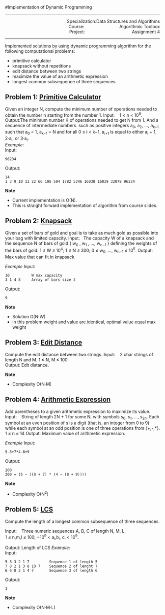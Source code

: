 #Implementation of Dynamic Programming

---
<p align="right">
Specialization:Data Structures and Algorithms</br>
Course:&nbsp;&nbsp;&nbsp;&nbsp;&nbsp;&nbsp;&nbsp;&nbsp;&nbsp;&nbsp;&nbsp;&nbsp;&nbsp;&nbsp;&nbsp;&nbsp;&nbsp;&nbsp;&nbsp;&nbsp;&nbsp;&nbsp;&nbsp;&nbsp;&nbsp;&nbsp;&nbsp;&nbsp;&nbsp;Algorithmic Toolbox</br>
Project:&nbsp;&nbsp;&nbsp;&nbsp;&nbsp;&nbsp;&nbsp;&nbsp;&nbsp;&nbsp;&nbsp;&nbsp;&nbsp;&nbsp;&nbsp;&nbsp;&nbsp;&nbsp;&nbsp;&nbsp;&nbsp;&nbsp;&nbsp;&nbsp;&nbsp;&nbsp;&nbsp;&nbsp;&nbsp;&nbsp;&nbsp;&nbsp;&nbsp;&nbsp;&nbsp;&nbsp;&nbsp;&nbsp;
Assignment&nbsp;4</br></p>

---
Implemented solutions by using dynamic programming algorithm for the following
computational problems:

- primitive calculator
- knapsack without repetitions
- edit distance between two strings
- maximize the value of an arithmetic expression
- longest common subsequence of three sequences

## Problem 1: [Primitive Calculator]
Given an integer N, compute the minimum number of operations needed to obtain
the number n starting from the number 1.
Input:&nbsp;&nbsp;&nbsp; 1 &lt; n &lt; 10<sup>6</sup>.
Output:The minimum number K of operations needed to get N from 1. And a sequence
of intermediate numbers. such as positive integers a<sub>0</sub>,
a<sub>2</sub>, ..., a<sub>k−1</sub>
such that a<sub>0</sub> = 1, a<sub>k−1</sub> = N and for all 0 &le; i &lt;
k−1,
a<sub>i+1</sub> is equal to either a<sub>i</sub> + 1, 2&sdot;a<sub>i</sub>, or
3&sdot;a<sub>i</sub>.</br>
*Example*:  
Input:

    96234

Output:
  
    14
    1 3 9 10 11 22 66 198 594 1782 5346 16038 16039 32078 96234


**Note**  </br>
- Current implementation is O(N).
- This is straight forward implementation of algorithm from course slides.

## Problem 2: [Knapsack]
Given a set of bars of gold and goal is to take as much gold as possible
 into your bag with limited capacity.
Input:&nbsp;&nbsp;&nbsp;The capacity W of a knapsack and the sequence N of
bars of gold { w<sub>0</sub> ,
 w<sub>1</sub> , ..., w<sub>n−1</sub> } defining the weights of the bars of
 gold.
  1 &le; W &le; 10<sup>4</sup>; 1 &le; N &le; 300; 0 &le; w<sub>0</sub>, ...,
  w<sub>n−1</sub> &le; 10<sup>5</sup>.
Output: Max value that can fit in knapsack.

*Example*
Input:

    10          W max capacity
    3 1 4 8     Array of bars size 3

Output:

    9

**Note**
- Solution O(N&sdot;W) </br>
- in this problem weight and value are identical, optimal value equal max weight

## Problem 3: [Edit Distance] </br>
Compute the edit distance between two strings.
Input:&nbsp;&nbsp;&nbsp; 2 char strings of length N and M. 1 &le; N, M &le;
100</br>
Output: Edit distance.

**Note**</br>
- Complexity O(N&sdot;M) </br>


## Problem 4: [Arithmetic Expression] </br>
Add parentheses to a given arithmetic expression to maximize its value.
Input:&nbsp;&nbsp;&nbsp; String of length 2N + 1 for some N, with symbols
s<sub>0</sub>, s<sub>1</sub>, ..., s<sub>2n</sub>. Each symbol at an even
position of s is a digit (that is, an integer from 0 to 9) while each symbol
at an odd position is one of three operations from {+,-,*}. 1 &le; n &le; 14
Output: Maximum value of arithmetic expression.</br>

*Example*
Input:

    5-8+7*4-8+9

Output:

    200
    200 = (5 − ((8 + 7) * (4 − (8 + 9))))

**Note**
- Complexity O(N<sup>2</sup>)</br>

## Problem 5: [LCS]</br>
Compute the length of a longest common subsequence of three sequences.</br>

Input:&nbsp;&nbsp;&nbsp; Three numeric sequences A, B, C of length N, M, L.
</br> 1 &le; n,m,l &le; 100; −10<sup>9</sup> &lt; a<sub>i</sub>,b<sub>i</sub>,
c<sub>i</sub> &lt; 10<sup>9</sup>.

Output: Length of LCS
*Example*:  
Input:

    5 8 3 2 1 7         Sequence 1 of length 5
    7 8 2 1 3 8 10 7    Sequence 2 of lenght 7
    6 6 8 3 1 4 7       Sequence 3 of length 6


Output:
  
    3

**Note**  </br>
- Complexity O(N&sdot;M&sdot;L)

[Primitive Calculator]:./src/primitive_calculator.
[Knapsack]:./src/knapsack.c
[Edit Distance]:./src/edit_distance.c
[Arithmetic Expression]:./src/placing_parentheses.c
[LCS]:./src/lcs3.c
